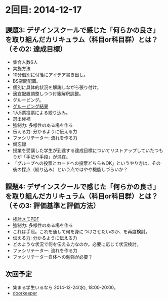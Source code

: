 # 2回目: 2014-12-17
## 課題3: デザインスクールで感じた「何らかの良さ」を取り組んだカリキュラム（科目or科目群）とは？（その2: 達成目標）
- 集合人数6人
- 実施方法
 - 10分個別に付箋にアイデア書き出し。
 - BS空間配置。
  - 個別に具体的状況を解説しながら張り付け。
  - 適宜配置調整しつつ付箋解釈調整。
  - グルーピング。
  - [グルーピング結果](https://github.com/naltoma/designschool2ie/tree/master/2014-12-17)
 - 1人5票投票による絞り込み。
  - 選出候補
   - 強制力: 多様性のある場を作る
   - 伝える力: 分かるように伝える力
   - ファシリテーター: 流れを作る力
- 備忘録
 - 授業を受講した学生が到達する達成目標についてリストアップしていたつもりが「手法や手段」が混在。
 - 「グループへの投票とカードへの投票どちらもOK」というやり方は、その後の採点（絞り込み）という点ではやや機能しづらいか？

## 課題4: デザインスクールで感じた「何らかの良さ」を取り組んだカリキュラム（科目or科目群）とは？（その3: 評価基準と評価方法）
- [検討メモPDF](https://github.com/naltoma/designschool2ie/blob/master/2014-12-17/成目標BS＋評価方法討論.pdf?raw=true)
 - 強制力: 多様性のある場を作る
  - これは手段。これを通して何を身につけさせたいのか、を再度検討。
 - 伝える力: 分かるように伝える力
  - どのような状況で何を伝える力なのか。必要に応じて状況検討。
 - ファシリテーター: 流れを作る力
  - ファシリテーター自体への勉強が必要？


## 次回予定
- 集まる学生いるなら 2014-12-24(水), 18:00-20:00。
- [doorkeeper](http://0b53b57923b1c41320e4df7e3e.doorkeeper.jp/events/18263)

